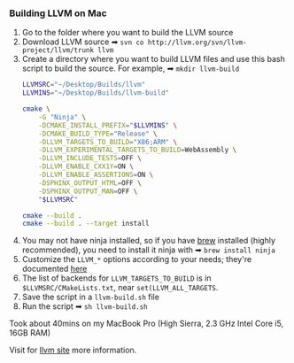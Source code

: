 ### Building LLVM on Mac

1. Go to the folder where you want to build the LLVM source
2. Download LLVM source ➡ `svn co http://llvm.org/svn/llvm-project/llvm/trunk llvm`
3. Create a directory where you want to build LLVM files and use this bash script to build the source. For example,  ➡ `mkdir llvm-build`
    ```bash
    LLVMSRC="~/Desktop/Builds/llvm"
    LLVMINS="~/Desktop/Builds/llvm-build"

    cmake \
        -G "Ninja" \
        -DCMAKE_INSTALL_PREFIX="$LLVMINS" \
        -DCMAKE_BUILD_TYPE="Release" \
        -DLLVM_TARGETS_TO_BUILD="X86;ARM" \
        -DLLVM_EXPERIMENTAL_TARGETS_TO_BUILD=WebAssembly \
        -DLLVM_INCLUDE_TESTS=OFF \
        -DLLVM_ENABLE_CXX1Y=ON \
        -DLLVM_ENABLE_ASSERTIONS=ON \
        -DSPHINX_OUTPUT_HTML=OFF \
        -DSPHINX_OUTPUT_MAN=OFF \
        "$LLVMSRC"

    cmake --build .
    cmake --build . --target install
    ```
4. You may not have ninja installed, so if you have [brew](https://brew.sh/) installed (highly recommended), you  need to install it ninja with ➡ `brew install ninja`
5. Customize the `LLVM_*` options according to your needs; they're documented [here](http://llvm.org/docs/CMake.html#llvm-specific-variables)
6. The list of backends for `LLVM_TARGETS_TO_BUILD` is in `$LLVMSRC/CMakeLists.txt`, near `set(LLVM_ALL_TARGETS`.
7. Save the script in a `llvm-build.sh` file
8. Run the script ➡ `sh llvm-build.sh`

Took about 40mins on my MacBook Pro (High Sierra, 2.3 GHz Intel Core i5, 16GB RAM)

Visit for [llvm site](https://llvm.org/docs/GettingStarted.html) more information.
